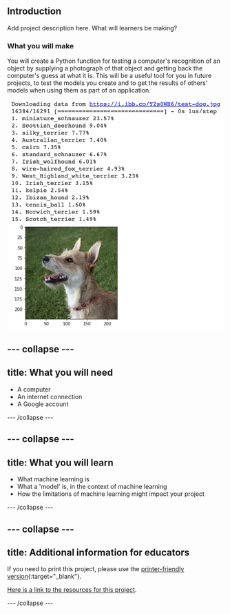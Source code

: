 ## Introduction

Add project description here. What will learners be making?

### What you will make
You will create a Python function for testing a computer's recognition of an object by supplying a photograph of that object and getting back the computer's guess at what it is. This will be a useful tool for you in future projects, to test the models you create and to get the results of others' models when using them as part of an application.

![Complete project](images/finished_project.png)

--- collapse ---
---
title: What you will need
---

+ A computer
+ An internet connection
+ A Google account

--- /collapse ---

--- collapse ---
---
title: What you will learn
---

+ What machine learning is
+ What a 'model' is, in the context of machine learning
+ How the limitations of machine learning might impact your project

--- /collapse ---

--- collapse ---
---
title: Additional information for educators
---

If you need to print this project, please use the [printer-friendly version](https://projects.raspberrypi.org/en/projects/testing-vision/print){:target="_blank"}.

[Here is a link to the resources for this project](http://rpf.io/testing-vision-go).

--- /collapse ---
